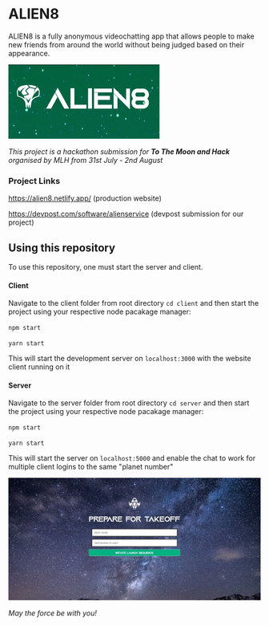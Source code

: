 # ALIEN8
ALIEN8 is a fully anonymous videochatting app that allows people to make new friends from around the world without being judged based on their appearance. 

![ALIEN8 Logo](client/src/assets/logo.jpeg?raw=true "Logo")

_This project is a hackathon submission for **To The Moon and Hack** organised by MLH from 31st July - 2nd August_

### Project Links
https://alien8.netlify.app/ (production website)

https://devpost.com/software/alienservice (devpost submission for our project)

## Using this repository 
To use this repository, one must start the server and client.
#### Client
Navigate to the client folder from root directory `cd client` and then start the project using your respective node pacakage manager:

`npm start`

`yarn start`

This will start the development server on `localhost:3000` with the website client running on it
#### Server
Navigate to the server folder from root directory `cd server` and then start the project using your respective node pacakage manager:

`npm start`

`yarn start`

This will start the server on `localhost:5000` and enable the chat to work for multiple client logins to the same "planet number"

![Opening Screen](client/src/assets/screen.jpeg?raw=true "Opening Screen")

*May the force be with you!*
